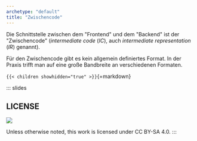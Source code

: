 ```yaml
---
archetype: "default"
title: "Zwischencode"
---
```



Die Schnittstelle zwischen dem "Frontend" und dem "Backend" ist der "Zwischencode"
(_intermediate code_ (_IC_), auch _intermediate representation_ (_IR_) genannt).

Für den Zwischencode gibt es kein allgemein definiertes Format. In der Praxis
trifft man auf eine große Bandbreite an verschiedenen Formaten.


`{{< children showhidden="true" >}}`{=markdown}







<!-- DO NOT REMOVE - THIS IS A LAST SLIDE TO INDICATE THE LICENSE AND POSSIBLE EXCEPTIONS (IMAGES, ...). -->
::: slides
## LICENSE
![](https://licensebuttons.net/l/by-sa/4.0/88x31.png)

Unless otherwise noted, this work is licensed under CC BY-SA 4.0.
:::
